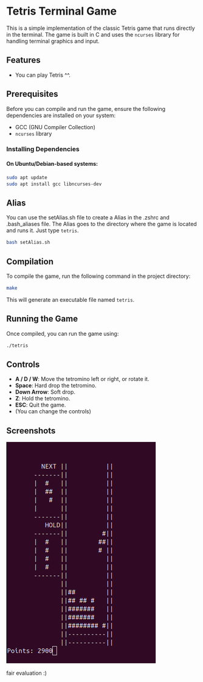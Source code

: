 # Tetris Terminal Game

This is a simple implementation of the classic Tetris game that runs directly in the terminal. The game is built in C and uses the `ncurses` library for handling terminal graphics and input.

## Features

- You can play Tetris ^^.


## Prerequisites

Before you can compile and run the game, ensure the following dependencies are installed on your system:

- GCC (GNU Compiler Collection)
- `ncurses` library

### Installing Dependencies

#### On Ubuntu/Debian-based systems:
```bash
sudo apt update
sudo apt install gcc libncurses-dev
```

## Alias

You can use the setAlias.sh file to create a Alias in the .zshrc and .bash_aliases file.
The Alias goes to the directory where the game is located and runs it. Just type `tetris`.

```bash
bash setAlias.sh
```

## Compilation

To compile the game, run the following command in the project directory:

```bash
make
```

This will generate an executable file named `tetris`.

## Running the Game

Once compiled, you can run the game using:

```bash
./tetris
```

## Controls

- **A / D / W**: Move the tetromino left or right, or rotate it.
- **Space**: Hard drop the tetromino.
- **Down Arrow**: Soft drop.
- **Z**: Hold the tetromino.
- **ESC**: Quit the game.
- (You can change the controls)

## Screenshots

![Gameplay Screenshot](Gameplay.png)


fair evaluation :)
